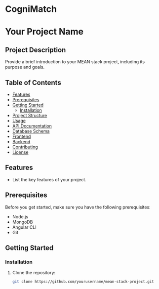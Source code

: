 # CogniMatch

# Your Project Name

## Project Description

Provide a brief introduction to your MEAN stack project, including its purpose and goals.

## Table of Contents

- [Features](#features)
- [Prerequisites](#prerequisites)
- [Getting Started](#getting-started)
  - [Installation](#installation)
- [Project Structure](#project-structure)
- [Usage](#usage)
- [API Documentation](#api-documentation)
- [Database Schema](#database-schema)
- [Frontend](#frontend)
- [Backend](#backend)
- [Contributing](#contributing)
- [License](#license)

## Features

- List the key features of your project.

## Prerequisites

Before you get started, make sure you have the following prerequisites:

- Node.js
- MongoDB
- Angular CLI
- Git

## Getting Started

### Installation

1. Clone the repository:

   ```bash
   git clone https://github.com/yourusername/mean-stack-project.git
